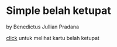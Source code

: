 # Simple belah ketupat

by Benedictus Jullian Pradana

[click](https://trancends.github.io/belah-ketupat/) untuk melihat kartu belah ketupat
